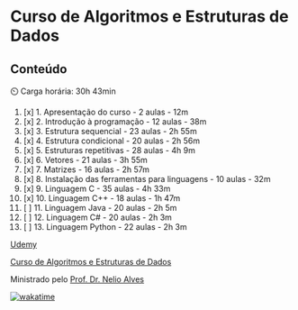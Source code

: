 # Curso de Algoritmos e Estruturas de Dados

## Conteúdo

:timer_clock: Carga horária: 30h 43min

1. [x] 1. Apresentação do curso - 2 aulas - 12m
2. [x] 2. Introdução à programação - 12 aulas - 38m
3. [x] 3. Estrutura sequencial - 23 aulas - 2h 55m
4. [x] 4. Estrutura condicional - 20 aulas - 2h 56m
5. [x] 5. Estruturas repetitivas - 28 aulas - 4h 9m
6. [x] 6. Vetores - 21 aulas - 3h 55m
7. [x] 7. Matrizes - 16 aulas - 2h 57m
8. [x] 8. Instalação das ferramentas para linguagens - 10 aulas - 32m
9. [x] 9. Linguagem C - 35 aulas - 4h 33m
10. [x] 10. Linguagem C++ - 18 aulas - 1h 47m
11. [ ] 11. Linguagem Java - 20 aulas - 2h 5m
12. [ ] 12. Linguagem C# - 20 aulas - 2h 3m
13. [ ] 13. Linguagem Python - 22 aulas - 2h 3m

[Udemy](https://www.udemy.com)

[Curso de Algoritmos e Estruturas de Dados](https://www.udemy.com/course/curso-algoritmos-logica-de-programacao/)

Ministrado pelo [Prof. Dr. Nelio Alves](https://www.udemy.com/user/nelio-alves/)

[![wakatime](https://wakatime.com/badge/github/tiagosathler/curso_algoritmos.svg)](https://wakatime.com/badge/github/tiagosathler/curso_algoritmos)
